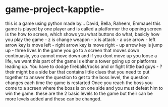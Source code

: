 # game-project-kapptie-
this is a game using python made by... David, Bella, Raheem, Emmauel
this game is played by one player and is called a platformer
the opening screen is the how to screen, which shows you what buttons do what, basicly how you play the game
      - z is change weapon
      - x is attack
      - a use arrow
      - left arrow key is move left
      - right arrow key is move right
      - up arrow key is jump up
      - three lives
In the game you go to a screen that moves down continuasly, you cannot move down and if you dont move up you loose a life, we want this part of the game is either a tower going up or platforms leading up. You have to dodge fireballs/rocks and or fight little bad guys
    - ?their might be a side bar that contains little clues that you need to put together to answer the question to get to the boss level, the question changes each time the game is restarted
Once you reach the boss you come to a screen where the boss is on one side and you must defeat him to win the game. 
these are the 2 basic levels to the game but their can be more levels added and these can be changed. 
